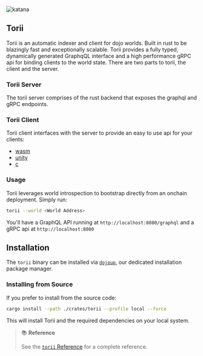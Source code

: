![katana](/torii-icon-word.png)

## Torii

Torii is an automatic indexer and client for dojo worlds. Built in rust to be blazingly fast and exceptionally scalable. Torii provides a fully typed, dynamically generated GraphqQL interface and a high performance gRPC api for binding clients to the world state. There are two parts to torii, the client and the server.

### Torii Server

The torii server comprises of the rust backend that exposes the graphql and gRPC endpoints.

### Torii Client

Torii client interfaces with the server to provide an easy to use api for your clients:

- [wasm](/client/dojojs.md#dojoenginetorii-wasm)
- [unity](/client/torii/unity.md)
- [c](/client/torii/unity.md)

### Usage

Torii leverages world introspection to bootstrap directly from an onchain deployment. Simply run:

```sh
torii --world <World Address>
```

You'll have a GraphQL API running at `http://localhost:8080/graphql` and a gRPC api at `http://localhost:8080`

## Installation

The `torii` binary can be installed via [`dojoup`](/getting-started/quick-start.md), our dedicated installation package manager.

### Installing from Source

If you prefer to install from the source code:

```sh
cargo install --path ./crates/torii --profile local --force
```

This will install Torii and the required dependencies on your local system.

> 📚 **Reference**
>
> See the [`torii` Reference](./reference.md) for a complete reference.
